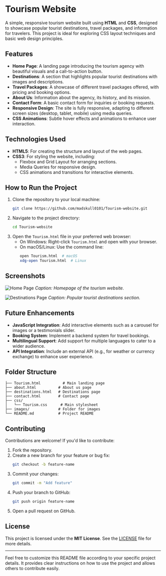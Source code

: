 

# Tourism Website

A simple, responsive tourism website built using **HTML** and **CSS**, designed to showcase popular tourist destinations, travel packages, and information for travelers. This project is ideal for exploring CSS layout techniques and basic web design principles.

## Features
- **Home Page**: A landing page introducing the tourism agency with beautiful visuals and a call-to-action button.
- **Destinations**: A section that highlights popular tourist destinations with images and descriptions.
- **Travel Packages**: A showcase of different travel packages offered, with pricing and booking options.
- **About Us**: Information about the agency, its history, and its mission.
- **Contact Form**: A basic contact form for inquiries or booking requests.
- **Responsive Design**: The site is fully responsive, adapting to different screen sizes (desktop, tablet, mobile) using media queries.
- **CSS Animations**: Subtle hover effects and animations to enhance user interaction.

## Technologies Used
- **HTML5**: For creating the structure and layout of the web pages.
- **CSS3**: For styling the website, including:
  - Flexbox and Grid Layout for arranging sections.
  - Media Queries for responsive design.
  - CSS animations and transitions for interactive elements.

## How to Run the Project
1. Clone the repository to your local machine:
   ```bash
   git clone https://github.com/madskull0101/Tourism-website.git
   ```
2. Navigate to the project directory:
   ```bash
   cd Tourism-website
   ```
3. Open the `Tourism.html` file in your preferred web browser:
   - On Windows: Right-click `Tourism.html` and open with your browser.
   - On macOS/Linux: Use the command line:
     ```bash
     open Tourism.html  # macOS
     xdg-open Tourism.html  # Linux
     ```

## Screenshots
![Home Page](https://github.com/user-attachments/assets/12984771-709f-4d9a-8270-767534f2c595)
*Caption: Homepage of the tourism website.*

![Destinations Page](https://github.com/user-attachments/assets/04702ac2-f002-4c65-ac68-e77b2a23acf3)
*Caption: Popular tourist destinations section.*

## Future Enhancements
- **JavaScript Integration**: Add interactive elements such as a carousel for images or a testimonials slider.
- **Booking System**: Implement a backend system for travel bookings.
- **Multilingual Support**: Add support for multiple languages to cater to a wider audience.
- **API Integration**: Include an external API (e.g., for weather or currency exchange) to enhance user experience.

## Folder Structure
```
├── Tourism.html          # Main landing page
├── about.html          # About us page
├── destinations.html   # Destinations page
├── contact.html        # Contact page
├── css/
│   └── Tourism.css      # Main stylesheet
├── images/             # Folder for images
└── README.md           # Project README
```

## Contributing
Contributions are welcome! If you'd like to contribute:
1. Fork the repository.
2. Create a new branch for your feature or bug fix:
   ```bash
   git checkout -b feature-name
   ```
3. Commit your changes:
   ```bash
   git commit -m "Add feature"
   ```
4. Push your branch to GitHub:
   ```bash
   git push origin feature-name
   ```
5. Open a pull request on GitHub.

## License
This project is licensed under the **MIT License**. See the [LICENSE](LICENSE) file for more details.

---

Feel free to customize this README file according to your specific project details. It provides clear instructions on how to use the project and allows others to contribute easily.
